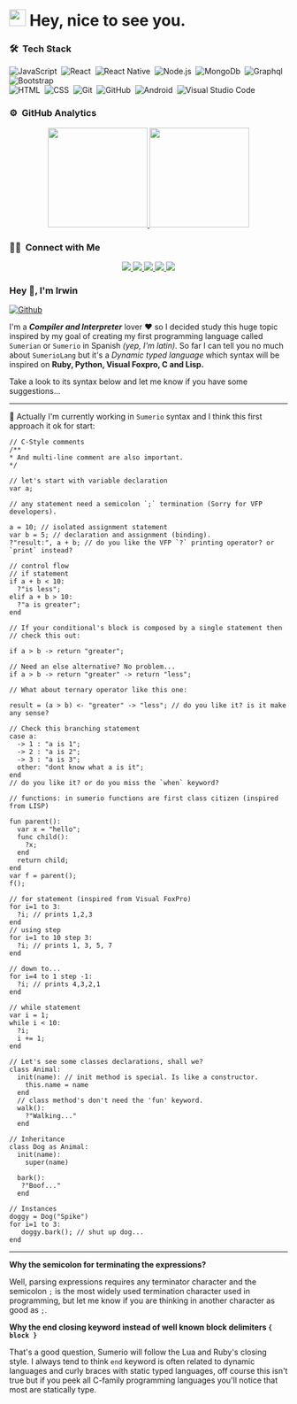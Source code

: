 <h1>
    <img src="https://emojis.slackmojis.com/emojis/images/1531849430/4246/blob-sunglasses.gif?1531849430" width="30" />
    Hey, nice to see you.
</h1>

### 🛠 &nbsp;Tech Stack
![JavaScript](https://img.shields.io/badge/-JavaScript-05122A?style=flat&logo=javascript)&nbsp;
![React](https://img.shields.io/badge/-React-05122A?style=flat&logo=react)&nbsp;
![React Native](https://img.shields.io/badge/-React%20Native-05122A?style=flat&logo=react)&nbsp;
![Node.js](https://img.shields.io/badge/-Node.js-05122A?style=flat&logo=node.js)&nbsp;
![MongoDb](https://img.shields.io/badge/-MongoDB-05122A?style=flat&logo=mongodb)&nbsp;
![Graphql](https://img.shields.io/badge/-Graphql-05122A?style=flat&logo=graphql&logoColor=663399)
![Bootstrap](https://img.shields.io/badge/-Bootstrap-05122A?style=flat&logo=bootstrap&logoColor=563D7C)\
![HTML](https://img.shields.io/badge/-HTML-05122A?style=flat&logo=HTML5)&nbsp;
![CSS](https://img.shields.io/badge/-CSS-05122A?style=flat&logo=CSS3&logoColor=1572B6)&nbsp;
![Git](https://img.shields.io/badge/-Git-05122A?style=flat&logo=git)&nbsp;
![GitHub](https://img.shields.io/badge/-GitHub-05122A?style=flat&logo=github)&nbsp;
![Android](https://img.shields.io/badge/-Android-05122A?style=flat&logo=android)&nbsp;
![Visual Studio Code](https://img.shields.io/badge/-Visual%20Studio%20Code-05122A?style=flat&logo=visual-studio-code&logoColor=007ACC)&nbsp;

### ⚙️ &nbsp;GitHub Analytics
<p align="center">
    <a href="https://github.com/mehmetcoskun">
        <img height="180em" src="https://github-readme-stats-eight-theta.vercel.app/api?username=mehmetcoskun&show_icons=true&theme=algolia&include_all_commits=true&count_private=true" />
        <img height="180em" src="https://github-readme-stats-eight-theta.vercel.app/api/top-langs/?username=mehmetcoskun&layout=compact&langs_count=8&theme=algolia" />
    </a>
</p>

### 🤝🏻 &nbsp;Connect with Me
<p align="center">
    <a href="https://coskun.dev">
        <img src="https://img.shields.io/badge/-coskun.dev-3423A6?style=flat&logo=Google-Chrome&logoColor=white" />
    </a>
    <a href="https://twitter.com/irwin_rg">
        <img src="https://img.shields.io/badge/-@mehmetcskun__-1da1f2?style=flat&logo=Twitter&logoColor=white" />
    </a>
    <a href="https://www.linkedin.com/in/irwin1985/">
        <img src="https://img.shields.io/badge/-Mehmet%20COŞKUN-0077B5?style=flat&logo=Linkedin&logoColor=white" />
    </a>
    <a href="mailto:rodriguez.irwin@gmail.com">
        <img src="https://img.shields.io/badge/-rodriguez.irwin@gmail.com-D14836?style=flat&logo=Gmail&logoColor=white" />
    </a>
    <a href="https://instagram.com/irwinrdz">
        <img src="https://img.shields.io/badge/-@mehmetcskun__-E4405F?style=flat&logo=Instagram&logoColor=white" />
    </a>
</p>

### Hey 👋, I'm Irwin

[![Github](https://img.shields.io/github/followers/Irwin1985?label=Follow&style=social)](https://github.com/Irwin1985)

I'm a ***Compiler and Interpreter*** lover ❤ so I decided study this huge topic inspired by my goal of creating my first programming language called `Sumerian` or `Sumerio` in Spanish *(yep, I'm latin).* So far I can tell you no much about `SumerioLang` but it's a *Dynamic typed language* which syntax will be inspired on **Ruby, Python, Visual Foxpro, C and Lisp.**

Take a look to its syntax below and let me know if you have some suggestions...

<hr>

🤔 Actually I'm currently working in `Sumerio` syntax and I think this first approach it ok for start:

```xBase
// C-Style comments
/**
* And multi-line comment are also important.
*/

// let's start with variable declaration
var a;

// any statement need a semicolon `;` termination (Sorry for VFP developers).

a = 10; // isolated assignment statement
var b = 5; // declaration and assignment (binding).
?"result:", a + b; // do you like the VFP `?` printing operator? or `print` instead?

// control flow
// if statement
if a + b < 10:
  ?"is less";
elif a + b > 10:
  ?"a is greater";
end

// If your conditional's block is composed by a single statement then 
// check this out:

if a > b -> return "greater";

// Need an else alternative? No problem...
if a > b -> return "greater" -> return "less";

// What about ternary operator like this one:

result = (a > b) <- "greater" -> "less"; // do you like it? is it make any sense?

// Check this branching statement
case a:
  -> 1 : "a is 1";
  -> 2 : "a is 2";
  -> 3 : "a is 3";
  other: "dont know what a is it";
end
// do you like it? or do you miss the `when` keyword?

// functions: in sumerio functions are first class citizen (inspired from LISP)

fun parent():
  var x = "hello";
  func child():
    ?x;
  end
  return child;
end
var f = parent();
f();

// for statement (inspired from Visual FoxPro)
for i=1 to 3:
  ?i; // prints 1,2,3
end
// using step
for i=1 to 10 step 3:
  ?i; // prints 1, 3, 5, 7
end

// down to...
for i=4 to 1 step -1:
  ?i; // prints 4,3,2,1
end

// while statement
var i = 1;
while i < 10:
  ?i;
  i += 1;
end

// Let's see some classes declarations, shall we?
class Animal:
  init(name): // init method is special. Is like a constructor.
    this.name = name
  end
  // class method's don't need the 'fun' keyword.
  walk():
    ?"Walking..."
  end

// Inheritance
class Dog as Animal:
  init(name):
    super(name)
    
  bark():
   ?"Boof..."
  end

// Instances
doggy = Dog("Spike")
for i=1 to 3:
   doggy.bark(); // shut up dog...
end
```
<hr>

**Why the semicolon for terminating the expressions?**

Well, parsing expressions requires any terminator character and the semicolon `;` is the most widely used termination character used in programming, but let me know if you are thinking in another character as good as `;`.

**Why the end closing keyword instead of well known block delimiters `{ block }`**

That's a good question, Sumerio will follow the Lua and Ruby's closing style. I always tend to think `end` keyword is often related to dynamic languages and curly braces with static typed languages, off course this isn't true but if you peek all C-family programming languages you'll notice that most are statically type.
